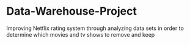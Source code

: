# Data-Warehouse-Project
Improving Netflix rating system through analyzing data sets in order to determine which movies and tv shows to remove and keep
